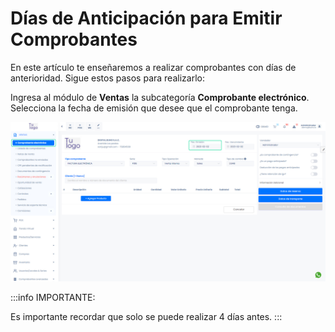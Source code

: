 # Días de Anticipación para Emitir Comprobantes


En este artículo te enseñaremos a realizar comprobantes con días de anterioridad. Sigue estos pasos para realizarlo:

Ingresa al módulo de **Ventas** la subcategoría **Comprobante electrónico**. Selecciona la fecha de emisión que desee que el comprobante tenga.

![Alt text](img/Error5.jpg)

:::info IMPORTANTE:

Es importante recordar que solo se puede realizar 4 días antes.
:::
